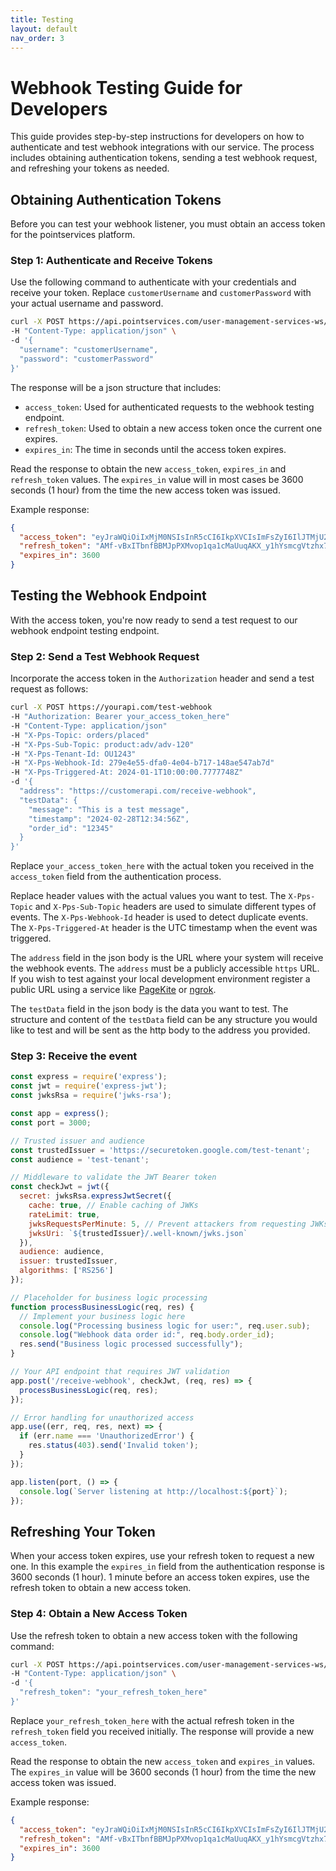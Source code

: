 ```yaml
---
title: Testing
layout: default
nav_order: 3
---
```


# Webhook Testing Guide for Developers

This guide provides step-by-step instructions for developers on how to authenticate and test webhook integrations with our service. The process includes obtaining authentication tokens, sending a test webhook request, and refreshing your tokens as needed.

## Obtaining Authentication Tokens

Before you can test your webhook listener, you must obtain an access token for the pointservices platform.

### Step 1: Authenticate and Receive Tokens

Use the following command to authenticate with your credentials and receive your token. Replace `customerUsername` and `customerPassword` with your actual username and password.

```bash
curl -X POST https://api.pointservices.com/user-management-services-ws/oauth2/002/signInWithPassword \
-H "Content-Type: application/json" \
-d '{
  "username": "customerUsername",
  "password": "customerPassword"
}'
```

The response will be a json structure that includes:
- `access_token`: Used for authenticated requests to the webhook testing endpoint.
- `refresh_token`: Used to obtain a new access token once the current one expires.
- `expires_in`: The time in seconds until the access token expires.

Read the response to obtain the new `access_token`, `expires_in` and `refresh_token` values. The `expires_in` value will in most cases be 3600 seconds (1 hour) from the time the new access token was issued.

Example response:

```json
{
  "access_token": "eyJraWQiOiIxMjM0NSIsInR5cCI6IkpXVCIsImFsZyI6IlJTMjU2In0.eyJhdWQiOiJ0ZXN0LXRlbmFudCIsInN1YiI6InhwcHN8MTIyMyIsImVtYWlsX3ZlcmlmaWVkIjp0cnVlLCJ1c2VyX2lkIjoiMTIyMyIsImF1dGhfdGltZSI6MTcwODcxNTYwMiwiaXNzIjoiaHR0cHM6XC9cL3NlY3VyZXRva2VuLmdvb2dsZS5jb21cL3Rlc3QtdGVuYW50IiwiZXhwIjoxNzA4NzE5LCJpYXQiOjE3MDg3MTUsImVtYWlsIjoidGVzdHVzZXJAdGVuYW50LmNvbSJ9.dGVzdA==",
  "refresh_token": "AMf-vBxITbnfBBMJpPXMvop1qa1cMaUuqAKX_y1hYsmcgVtzhx7Al_9mWD",
  "expires_in": 3600
}
```

## Testing the Webhook Endpoint

With the access token, you're now ready to send a test request to our webhook endpoint testing endpoint.

### Step 2: Send a Test Webhook Request

Incorporate the access token in the `Authorization` header and send a test request as follows:

```bash
curl -X POST https://yourapi.com/test-webhook 
-H "Authorization: Bearer your_access_token_here" 
-H "Content-Type: application/json" 
-H "X-Pps-Topic: orders/placed" 
-H "X-Pps-Sub-Topic: product:adv/adv-120" 
-H "X-Pps-Tenant-Id: OU1243" 
-H "X-Pps-Webhook-Id: 279e4e55-dfa0-4e04-b717-148ae547ab7d" 
-H "X-Pps-Triggered-At: 2024-01-1T10:00:00.7777748Z" 
-d '{
  "address": "https://customerapi.com/receive-webhook",
  "testData": {
    "message": "This is a test message",
    "timestamp": "2024-02-28T12:34:56Z",
    "order_id": "12345"
  }
}'
```

Replace `your_access_token_here` with the actual token you received in the `access_token` field from the authentication process.

Replace header values with the actual values you want to test. The `X-Pps-Topic` and `X-Pps-Sub-Topic` headers are used to simulate different types of events. The `X-Pps-Webhook-Id` header is used to detect duplicate events. The `X-Pps-Triggered-At` header is the UTC timestamp when the event was triggered.

The `address` field in the json body is the URL where your system will receive the webhook events. The `address` must be a publicly accessible `https` URL. If you wish to test against your local development environment register a public URL using a service like [PageKite](https://pagekite.net/) or [ngrok](https://ngrok.com/).

The `testData` field in the json body is the data you want to test. The structure and content of the `testData` field can be any structure you would like to test and will be sent as the http body to the address you provided.

### Step 3: Receive the event
```javascript
const express = require('express');
const jwt = require('express-jwt');
const jwksRsa = require('jwks-rsa');

const app = express();
const port = 3000;

// Trusted issuer and audience
const trustedIssuer = 'https://securetoken.google.com/test-tenant';
const audience = 'test-tenant';

// Middleware to validate the JWT Bearer token
const checkJwt = jwt({
  secret: jwksRsa.expressJwtSecret({
    cache: true, // Enable caching of JWKs
    rateLimit: true,
    jwksRequestsPerMinute: 5, // Prevent attackers from requesting JWKs too frequently
    jwksUri: `${trustedIssuer}/.well-known/jwks.json`
  }),
  audience: audience,
  issuer: trustedIssuer,
  algorithms: ['RS256']
});

// Placeholder for business logic processing
function processBusinessLogic(req, res) {
  // Implement your business logic here
  console.log("Processing business logic for user:", req.user.sub);
  console.log("Webhook data order id:", req.body.order_id);
  res.send("Business logic processed successfully");
}

// Your API endpoint that requires JWT validation
app.post('/receive-webhook', checkJwt, (req, res) => {
  processBusinessLogic(req, res);
});

// Error handling for unauthorized access
app.use((err, req, res, next) => {
  if (err.name === 'UnauthorizedError') {
    res.status(403).send('Invalid token');
  }
});

app.listen(port, () => {
  console.log(`Server listening at http://localhost:${port}`);
});
```

## Refreshing Your Token

When your access token expires, use your refresh token to request a new one. In this example the `expires_in` field from the authentication response is 3600 seconds (1 hour). 1 minute before an access token expires, use the refresh token to obtain a new access token.

### Step 4: Obtain a New Access Token

Use the refresh token to obtain a new access token with the following command:

```bash
curl -X POST https://api.pointservices.com/user-management-services-ws/oauth2/002/refreshIdToken \
-H "Content-Type: application/json" \
-d '{
  "refresh_token": "your_refresh_token_here"
}'
```

Replace `your_refresh_token_here` with the actual refresh token in the `refresh_token` field you received initially. The response will provide a new `access_token`.

Read the response to obtain the new `access_token` and `expires_in` values. The `expires_in` value will be 3600 seconds (1 hour) from the time the new access token was issued. 

Example response:

```json
{
  "access_token": "eyJraWQiOiIxMjM0NSIsInR5cCI6IkpXVCIsImFsZyI6IlJTMjU2In0.eyJhdWQiOiJ0ZXN0LXRlbmFudCIsInN1YiI6InhwcHN8MTIyMyIsImVtYWlsX3ZlcmlmaWVkIjp0cnVlLCJ1c2VyX2lkIjoiMTIyMyIsImF1dGhfdGltZSI6MTcwODcxNTYwMiwiaXNzIjoiaHR0cHM6XC9cL3NlY3VyZXRva2VuLmdvb2dsZS5jb21cL3Rlc3QtdGVuYW50IiwiZXhwIjoxNzA4NzE5LCJpYXQiOjE3MDg3MTUsImVtYWlsIjoidGVzdHVzZXJAdGVuYW50LmNvbSJ9.dGVzdA==",
  "refresh_token": "AMf-vBxITbnfBBMJpPXMvop1qa1cMaUuqAKX_y1hYsmcgVtzhx7Al_9mWD",
  "expires_in": 3600
}
```